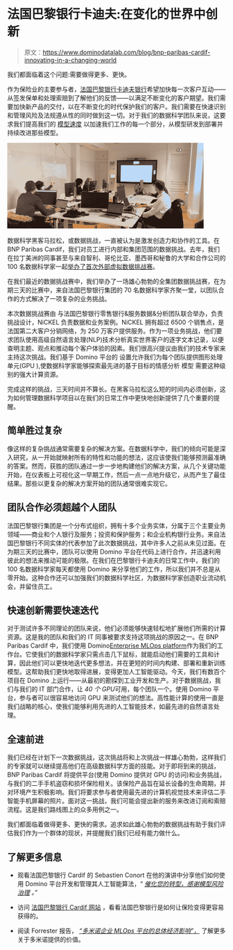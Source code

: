 # 法国巴黎银行卡迪夫:在变化的世界中创新

> 原文：<https://www.dominodatalab.com/blog/bnp-paribas-cardif-innovating-in-a-changing-world>

我们都面临着这个问题:需要做得更多、更快。

作为保险业的主要参与者，[法国巴黎银行卡迪夫银行](https://www.bnpparibascardif.com/en/)希望加快每一次客户互动——从签发保单和处理索赔到了解他们的反馈——以满足不断变化的客户期望。我们需要加快新产品的交付，以在不断变化的时代保护我们的客户。我们需要在快速识别和管理风险及法规遵从性的同时做到这一切。对于我们的数据科学团队来说，这要求我们提高我们的 [模型速度](https://www.dominodatalab.com/blog/model-velocity) 以加速我们工作的每一个部分，从模型研发到部署并持续改进那些模型。

![BNP hackathon 1](img/5f4a06ef2d537b4d1a7b432d7bb6fceb.png)

数据科学黑客马拉松，或数据挑战，一直被认为是激发创造力和协作的工具。在 BNP Paribas Cardif，我们对员工进行内部和集团范围的数据挑战。去年，我们在拉丁美洲的同事甚至与来自智利、哥伦比亚、墨西哥和秘鲁的大学和合作公司的 100 名数据科学家一起[举办了首次外部虚拟数据挑战赛](/blog/what-can-100-data-scientists-do-in-one-week-answer-a-lot)。

在我们最近的数据挑战赛中，我们举办了一场雄心勃勃的全集团数据挑战赛，在为期三天的比赛中，来自法国巴黎银行集团的 70 名数据科学家齐聚一堂，以团队合作的方式解决了一项复杂的业务挑战。

本次数据挑战赛由 与法国巴黎银行零售银行&服务数据&分析团队联合举办，负责挑战设计，NiCKEL 负责数据和业务案例。NiCKEL 拥有超过 6500 个销售点，是法国第二大客户分销网络，为 250 万客户提供服务。作为一项业务挑战，他们要求团队使用高级自然语言处理(NLP)技术分析真实世界客户的逐字文本记录，以便查明主题、观点和推动每个客户体验的因素。我们很高兴提议由我们的技术专家来主持这次挑战。我们基于 Domino 平台的 设置允许我们为每个团队提供图形处理单元(GPU ),使数据科学家能够探索最先进的基于目标的情感分析 模型 需要这种级别的强大计算资源。

完成这样的挑战，三天时间并不算长。在黑客马拉松这么短的时间内必须创新，这为如何管理数据科学项目以在我们的日常工作中更快地创新提供了几个重要的提醒。

## 简单胜过复杂

像这样的复杂挑战通常需要复杂的解决方案。在数据科学中，我们的倾向可能是深入研究，从一开始就映射所有的特性和功能的想法，这应该使我们能够预测最准确的答案。然而，获胜的团队通过一步一步地构建他们的解决方案，从几个关键功能开始，在仪表板上可视化这一早期工作，然后一点一点地升级它，从而产生了最佳结果。那些以更复杂的解决方案开始的团队通常很难实现它。

## 团队合作必须超越个人团队

法国巴黎银行集团是一个分布式组织，拥有十多个业务实体，分属于三个主要业务领域——商业和个人银行及服务；投资和保护服务；和企业机构银行业务。来自法国巴黎银行不同实体的代表参加了此次数据挑战，其中许多人之前从未见过面。在为期三天的比赛中，团队可以使用 Domino 平台在代码上进行合作，并迅速利用彼此的想法来推动可能的极限。在我们在巴黎银行卡迪夫的日常工作中，我们的 100 名数据科学家每天都使用 Domino 来分享他们的工作，所以我们并不总是从零开始。这种合作还可以加强我们的数据科学社区，为数据科学家创造职业流动机会，并留住员工。

## 快速创新需要快速迭代

对于测试许多不同理论的团队来说，他们必须能够快速轻松地扩展他们所需的计算资源。这是我的团队和我们的 IT 同事被要求支持这项挑战的原因之一。在 BNP Paribas Cardif 中，我们使用 Domino[Enterprise MLOps platform](/product/domino-enterprise-mlops-platform)作为我们的工作台。它使我们的数据科学家只需点击几下鼠标，就能启动他们需要的工具和计算，因此他们可以更快地迭代更多想法，并在更短的时间内构建、部署和重新训练模型。这帮助我们更快地取得进展，变得更加人工智能驱动。今天，我们有数百个项目在 Domino 上运行——从最初的勘探到工业开发和生产。对于数据挑战，我们与我们的 IT 部门合作，让 *40 个 GPU*可用，每个团队一个。使用 Domino 平台，参与者可以很容易地访问 GPU 来测试他们的想法。高性能计算的使用一直是我们战略的核心，使我们能够利用先进的人工智能技术，如最先进的自然语言处理。

## 全速前进

我们已经在计划下一次数据挑战，这次挑战将和上次挑战一样雄心勃勃，这样我们的专家就可以继续提高他们在高级数据科学方面的技能。对于即将到来的挑战，BNP Paribas Cardif 将提供平台(使用 Domino 提供对 GPU 的访问)和业务挑战，与我们的二手手机盗窃和损坏保险相关。该保险产品旨在延长设备的生命周期，并对环境产生积极影响。我们将要求参与者使用最先进的计算机视觉技术来评估二手智能手机屏幕的照片。面对这一挑战，我们可能会提出新的服务来改进订阅和索赔流程。这是我们路线图上的众多用例之一。

我们都面临着做得更多、更快的需求。追求如此雄心勃勃的数据挑战有助于我们评估我们作为一个群体的现状，并提醒我们我们已经有能力做什么。

## 了解更多信息

*   观看法国巴黎银行 Cardif 的 Sebastien Conort 在他的演讲中分享他们如何使用 Domino 平台开发和管理其人工智能算法，“ [*催化您的转型，感谢模型风险治理*](https://dominodatalab.wistia.com/medias/81icchhvj5) *。”*

*   访问 [法国巴黎银行 Cardif 网站](https://www.bnpparibascardif.com/en/who-are-we) ，看看法国巴黎银行是如何让保险变得更容易获得的。

*   阅读 Forrester 报告， [*“多米诺企业 MLOps 平台的总体经济影响”，*](https://www.dominodatalab.com/domino-business-impact-forrester-tei-report/) 了解更多关于多米诺提供的价值。